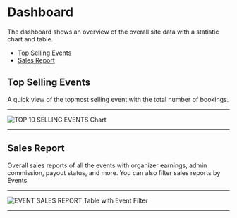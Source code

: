 # Dashboard

The dashboard shows an overview of the overall site data with a statistic chart and table.

- [Top Selling Events](#top-selling-events)
- [Sales Report](#sales-report)


<a name="top-selling-events"></a>
## Top Selling Events

A quick view of the topmost selling event with the total number of bookings.

---

![TOP 10 SELLING EVENTS Chart](https://eventmie-pro-docs.classiebit.com/images/dashboard-top-selling.jpg "TOP 10 SELLING EVENTS Chart")

---


<a name="sales-report"></a>
## Sales Report

Overall sales reports of all the events with organizer earnings, admin commission, payout status, and more. You can also filter sales reports by Events.

---

![EVENT SALES REPORT Table with Event Filter](https://eventmie-pro-docs.classiebit.com/images/dashboard-sales-report.jpg "EVENT SALES REPORT Table with Event Filter")

---

